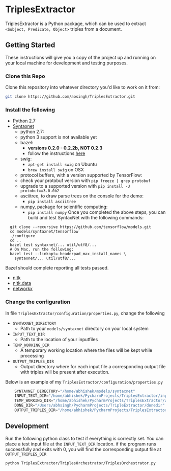 # TriplesExtractor
TriplesExtractor is a Python package, which can be used to extract `<Subject, Predicate, Object>` triples from a document.

## Getting Started
These instructions will give you a copy of the project up and running on your local machine for development and testing purposes.

### Clone this Repo
Clone this repository into whatever directory you'd like to work on it from:

```bash
git clone https://github.com/aosingh/TriplesExtractor.git
```

### Install the following
*   [Python 2.7](https://www.python.org/download/releases/2.7/)
*   [Syntaxnet](https://github.com/tensorflow/models/tree/master/syntaxnet) 
    * python 2.7:
    * python 3 support is not available yet
    *   bazel:
        *   **versions 0.2.0 - 0.2.2b, NOT 0.2.3**
        *   follow the instructions [here](http://bazel.io/docs/install.html)
    *   swig:
        *   `apt-get install swig` on Ubuntu
        *   `brew install swig` on OSX
    *   protocol buffers, with a version supported by TensorFlow:
    *   check your protobuf version with `pip freeze | grep protobuf`
    *   upgrade to a supported version with `pip install -U protobuf==3.0.0b2`
    *   asciitree, to draw parse trees on the console for the demo:
        *   `pip install asciitree`
    *   numpy, package for scientific computing:
        *   `pip install numpy`
Once you completed the above steps, you can build and test SyntaxNet with the
following commands:

```shell
  git clone --recursive https://github.com/tensorflow/models.git
  cd models/syntaxnet/tensorflow
  ./configure
  cd ..
  bazel test syntaxnet/... util/utf8/...
  # On Mac, run the following:
  bazel test --linkopt=-headerpad_max_install_names \
    syntaxnet/... util/utf8/...
```

Bazel should complete reporting all tests passed.

*   [nltk](http://www.nltk.org/)  
*   [nltk.data](http://www.nltk.org/data.html)
*   [networkx](https://networkx.readthedocs.io/en/stable/download.html)

### Change the configuration
In file `TriplesExtractor/configuration/properties.py`, change the following

*  `SYNTAXNET_DIRECTORY` 
    * Path to your `models/syntaxnet` directory on your local system
*  `INPUT_TEXT_DIR`
    * Path to the location of your inputfiles
*  `TEMP_WORKING_DIR`
    * A temporary working location where the files will be kept while processing
*   `OUTPUT_TRIPLES_DIR`
    * Output directory where for each input file a corresponding output file with triples will be present after execution.
 
Below is an example of my `TriplesExtractor/configuration/properties.py`
```python
    SYNTAXNET_DIRECTORY="/home/abhishek/models/syntaxnet"
    INPUT_TEXT_DIR="/home/abhishek/PycharmProjects/TriplesExtractor/inputfiles"
    TEMP_WORKING_DIR="/home/abhishek/PycharmProjects/TriplesExtractor/workingdir"
    DONE_DIR="/Users/abhsingh/PycharmProjects/TripleExtractor/donedir"
    OUTPUT_TRIPLES_DIR="/home/abhishek/PycharmProjects/TriplesExtractor/output"
```

## Development
Run the following python class to test if everything is correctly set.
You can place a test input file at the `INPUT_TEXT_DIR` location.
if the program runs successfully and exits with 0, you will find the corresponding output file at `OUTPUT_TRIPLES_DIR`
```bash
python TriplesExtractor/TriplesOrchestrator/TriplesOrchestrator.py

``` 

